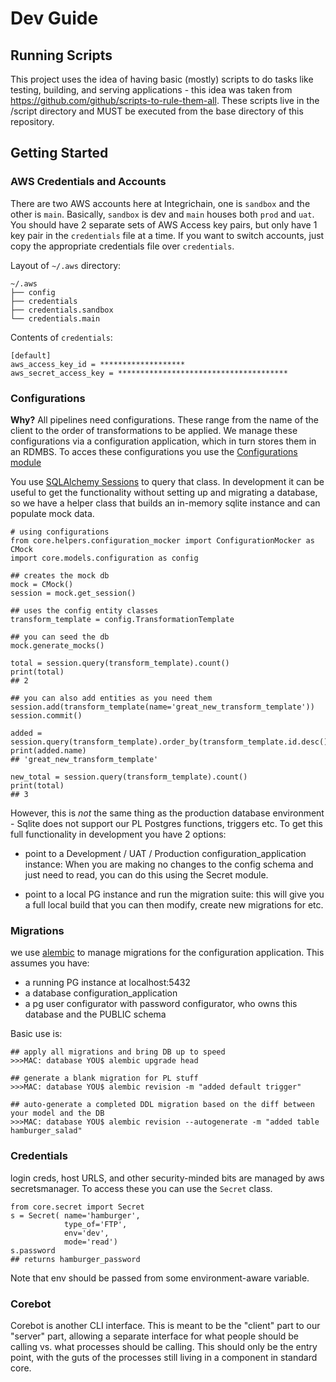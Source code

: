 # Dev Guide

## Running Scripts

This project uses the idea of having basic (mostly) scripts to do tasks like testing, building, and serving applications - this idea was taken from https://github.com/github/scripts-to-rule-them-all. These scripts live in the /script directory and MUST be executed from the base directory of this repository.

## Getting Started

### AWS Credentials and Accounts
There are two AWS accounts here at Integrichain, one is `sandbox` and the other is `main`. Basically, `sandbox` is dev and `main` houses both `prod` and `uat`. You should have 2 separate sets of AWS Access key pairs, but only have 1 key pair in the `credentials` file at a time. If you want to switch accounts, just copy the appropriate credentials file over `credentials`.

Layout of `~/.aws` directory:

```
~/.aws
├── config
├── credentials
├── credentials.sandbox
└── credentials.main
```

Contents of `credentials`:

```
[default]
aws_access_key_id = *******************
aws_secret_access_key = **************************************
```


### Configurations 
**Why?** 
All pipelines need configurations. These range from the name of the client to the order of transformations to be applied. 
We manage these configurations via a configuration application, which in turn stores them in an RDMBS. To acces these configurations you use the [Configurations module](../core/models/configuration.py)

You use [SQLAlchemy Sessions](https://docs.sqlalchemy.org/en/rel_1_2/orm/tutorial.html#querying) to query that class.
In development it can be useful to get the functionality without setting up and migrating a database, so we have a helper class that builds an in-memory sqlite instance and can populate mock data. 

    # using configurations
    from core.helpers.configuration_mocker import ConfigurationMocker as CMock
    import core.models.configuration as config
    
    ## creates the mock db
    mock = CMock()
    session = mock.get_session()

    ## uses the config entity classes
    transform_template = config.TransformationTemplate

    ## you can seed the db
    mock.generate_mocks()
    
    total = session.query(transform_template).count()
    print(total)
    ## 2

    ## you can also add entities as you need them
    session.add(transform_template(name='great_new_transform_template'))
    session.commit()

    added = session.query(transform_template).order_by(transform_template.id.desc()).first()
    print(added.name)
    ## 'great_new_transform_template'

    new_total = session.query(transform_template).count()
    print(total)
    ## 3

However, this is _not_ the same thing as the production database environment - Sqlite does not support our PL Postgres functions, triggers etc. To get this full functionality in development you have 2 options:
- point to a Development / UAT / Production configuration\_application instance:
When you are making no changes to the config schema and just need to read, you can do this using the Secret module.

- point to a local PG instance and run the migration suite:
this will give you a full local build that you can then modify, create new migrations for etc. 

### Migrations
we use [alembic](https://pypi.org/project/alembic/) to manage migrations for the configuration application. This assumes you have:
- a running PG instance at localhost:5432 
- a database configuration\_application 
- a pg user configurator with password configurator, who owns this database and the PUBLIC schema 

Basic use is:
    
    ## apply all migrations and bring DB up to speed
    >>>MAC: database YOU$ alembic upgrade head

    ## generate a blank migration for PL stuff
    >>>MAC: database YOU$ alembic revision -m "added default trigger"  
 
    ## auto-generate a completed DDL migration based on the diff between your model and the DB
    >>>MAC: database YOU$ alembic revision --autogenerate -m "added table hamburger_salad"

### Credentials
login creds, host URLS, and other security-minded bits are managed by aws secretsmanager. To access these you can use the `Secret` class. 

    from core.secret import Secret
    s = Secret( name='hamburger',
                type_of='FTP',
                env='dev',
                mode='read')
    s.password
    ## returns hamburger_password 

Note that env should be passed from some environment-aware variable.    

### Corebot
Corebot is another CLI interface. This is meant to be the "client" part to our "server" part, allowing a separate interface for what people should be calling vs. what processes should be calling. This should only be the entry point, with the guts of the processes still living in a component in standard core.
